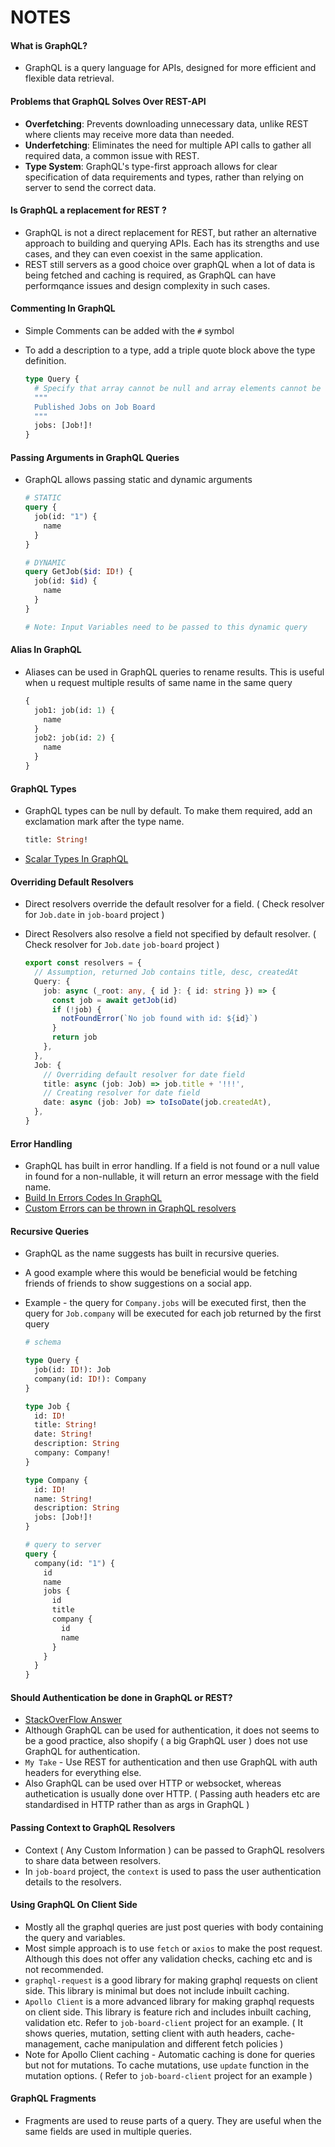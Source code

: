# NOTES

#### **What is GraphQL?**

- GraphQL is a query language for APIs, designed for more efficient and flexible data retrieval.

#### **Problems that GraphQL Solves Over REST-API**

- **Overfetching**: Prevents downloading unnecessary data, unlike REST where clients may receive more data than needed.
- **Underfetching**: Eliminates the need for multiple API calls to gather all required data, a common issue with REST.
- **Type System**: GraphQL's type-first approach allows for clear specification of data requirements and types, rather than relying on server to send the correct data.

#### **Is GraphQL a replacement for REST ?**

- GraphQL is not a direct replacement for REST, but rather an alternative approach to building and querying APIs. Each has its strengths and use cases, and they can even coexist in the same application.
- REST still servers as a good choice over graphQL when a lot of data is being fetched and caching is required, as GraphQL can have performqance issues and design complexity in such cases.

#### **Commenting In GraphQL**

- Simple Comments can be added with the `#` symbol
- To add a description to a type, add a triple quote block above the type definition.

  ```graphql
  type Query {
    # Specify that array cannot be null and array elements cannot be null
    """
    Published Jobs on Job Board
    """
    jobs: [Job!]!
  }
  ```

#### **Passing Arguments in GraphQL Queries**

- GraphQL allows passing static and dynamic arguments

  ```graphql
  # STATIC
  query {
    job(id: "1") {
      name
    }
  }

  # DYNAMIC
  query GetJob($id: ID!) {
    job(id: $id) {
      name
    }
  }

  # Note: Input Variables need to be passed to this dynamic query
  ```

#### **Alias In GraphQL**

- Aliases can be used in GraphQL queries to rename results. This is useful when u request multiple results of same name in the same query
  ```graphql
  {
    job1: job(id: 1) {
      name
    }
    job2: job(id: 2) {
      name
    }
  }
  ```

#### **GraphQL Types**

- GraphQL types can be null by default. To make them required, add an exclamation mark after the type name.
  ```graphql
  title: String!
  ```
- [Scalar Types In GraphQL](https://graphql.org/learn/schema/#scalar-types)

#### **Overriding Default Resolvers**

- Direct resolvers override the default resolver for a field. ( Check resolver for `Job.date` in `job-board` project )
- Direct Resolvers also resolve a field not specified by default resolver. ( Check resolver for `Job.date` `job-board` project )

  ```typescript
  export const resolvers = {
    // Assumption, returned Job contains title, desc, createdAt
    Query: {
      job: async (_root: any, { id }: { id: string }) => {
        const job = await getJob(id)
        if (!job) {
          notFoundError(`No job found with id: ${id}`)
        }
        return job
      },
    },
    Job: {
      // Overriding default resolver for date field
      title: async (job: Job) => job.title + '!!!',
      // Creating resolver for date field
      date: async (job: Job) => toIsoDate(job.createdAt),
    },
  }
  ```

#### **Error Handling**

- GraphQL has built in error handling. If a field is not found or a null value in found for a non-nullable, it will return an error message with the field name.
- [Build In Errors Codes In GraphQL](https://www.apollographql.com/docs/apollo-server/data/errors/#built-in-error-codes)
- [Custom Errors can be thrown in GraphQL resolvers](https://www.apollographql.com/docs/apollo-server/data/errors/#custom-errors)

#### **Recursive Queries**

- GraphQL as the name suggests has built in recursive queries.
- A good example where this would be beneficial would be fetching friends of friends to show suggestions on a social app.
- Example - the query for `Company.jobs` will be executed first, then the query for `Job.company` will be executed for each job returned by the first query

  ```graphql
  # schema

  type Query {
    job(id: ID!): Job
    company(id: ID!): Company
  }

  type Job {
    id: ID!
    title: String!
    date: String!
    description: String
    company: Company!
  }

  type Company {
    id: ID!
    name: String!
    description: String
    jobs: [Job!]!
  }
  ```

  ```graphql
  # query to server
  query {
    company(id: "1") {
      id
      name
      jobs {
        id
        title
        company {
          id
          name
        }
      }
    }
  }
  ```

#### **Should Authentication be done in GraphQL or REST?**

- [StackOverFlow Answer](https://stackoverflow.com/questions/77094417/should-i-use-rest-or-graphql-for-the-login#:~:text=Following%20this%20idea%2C%20your%20schema,login%20is%20a%20good%20practice.)
- Although GraphQL can be used for authentication, it does not seems to be a good practice, also shopify ( a big GraphQL user ) does not use GraphQL for authentication.
- `My Take` - Use REST for authentication and then use GraphQL with auth headers for everything else.
- Also GraphQL can be used over HTTP or websocket, whereas authetication is usually done over HTTP. ( Passing auth headers etc are standardised in HTTP rather than as args in GraphQL )

#### **Passing Context to GraphQL Resolvers**

- Context ( Any Custom Information ) can be passed to GraphQL resolvers to share data between resolvers.
- In `job-board` project, the `context` is used to pass the user authentication details to the resolvers.

#### **Using GraphQL On Client Side**

- Mostly all the graphql queries are just post queries with body containing the query and variables.
- Most simple approach is to use `fetch` or `axios` to make the post request. Although this does not offer any validation checks, caching etc and is not recommended.
- `graphql-request` is a good library for making graphql requests on client side. This library is minimal but does not include inbuilt caching.
- `Apollo Client` is a more advanced library for making graphql requests on client side. This library is feature rich and includes inbuilt caching, validation etc. Refer to `job-board-client` project for an example. ( It shows queries, mutation, setting client with auth headers, cache-management, cache manipulation and different fetch policies )
- Note for Apollo Client caching - Automatic caching is done for queries but not for mutations. To cache mutations, use `update` function in the mutation options. ( Refer to `job-board-client` project for an example )

#### **GraphQL Fragments**

- Fragments are used to reuse parts of a query. They are useful when the same fields are used in multiple queries.
